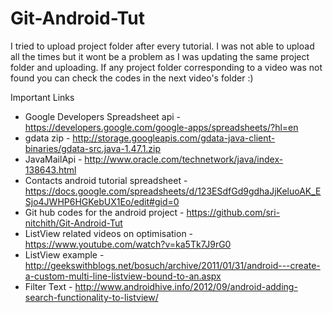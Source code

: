 # Git-Android-Tut
I tried to upload project folder after every tutorial. I was not able to upload all the times but it wont be a problem as I was updating the same project folder and uploading. If any project folder corresponding to a video was not found you can check the codes in the next video's folder :)

Important Links
* Google Developers Spreadsheet api - https://developers.google.com/google-apps/spreadsheets/?hl=en
* gdata zip - http://storage.googleapis.com/gdata-java-client-binaries/gdata-src.java-1.47.1.zip
* JavaMailApi - http://www.oracle.com/technetwork/java/index-138643.html
* Contacts android tutorial spreadsheet - https://docs.google.com/spreadsheets/d/123ESdfGd9gdhaJjKeluoAK_ESjo4JWHP6HGKebUX1Eo/edit#gid=0
* Git hub codes for the android project - https://github.com/sri-nitchith/Git-Android-Tut
* ListView related videos on optimisation - https://www.youtube.com/watch?v=ka5Tk7J9rG0
* ListView example - http://geekswithblogs.net/bosuch/archive/2011/01/31/android---create-a-custom-multi-line-listview-bound-to-an.aspx
* Filter Text - http://www.androidhive.info/2012/09/android-adding-search-functionality-to-listview/
